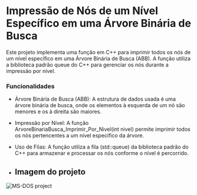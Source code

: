 # Impressão de Nós de um Nível Específico em uma Árvore Binária de Busca
Este projeto implementa uma função em C++ para imprimir todos os nós de um nível específico em uma Árvore Binária de Busca (ABB). A função utiliza a biblioteca padrão queue do C++ para gerenciar os nós durante a impressão por nível.

### Funcionalidades
- Árvore Binária de Busca (ABB): A estrutura de dados usada é uma árvore binária de busca, onde os elementos à esquerda de um nó são menores e os à direita são maiores.

- Impressão por Nível: A função ArvoreBinariaBusca_Imprimir_Por_Nivel(int nivel) permite imprimir todos os nós pertencentes a um nível específico da árvore.

- Uso de Filas: A função utiliza a fila (std::queue) da biblioteca padrão do C++ para armazenar e processar os nós conforme o nível é percorrido.

- ## Imagem do projeto
![MS-DOS project](https://i.ibb.co/1rQzjWX/Captura-de-tela-2024-10-16-131458.png)
